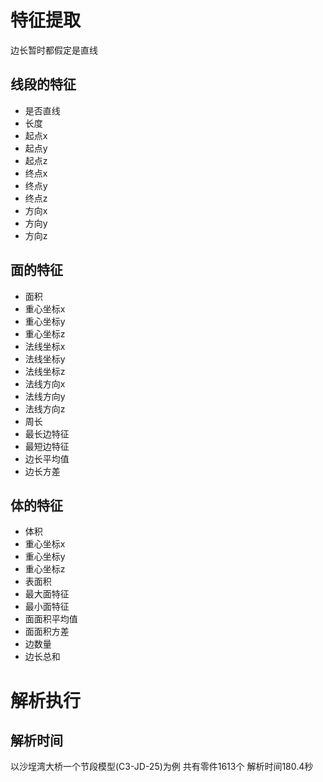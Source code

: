 # 特征提取

边长暂时都假定是直线
## 线段的特征
- 是否直线
- 长度
- 起点x
- 起点y
- 起点z
- 终点x
- 终点y
- 终点z
- 方向x
- 方向y
- 方向z

## 面的特征
- 面积
- 重心坐标x
- 重心坐标y
- 重心坐标z
- 法线坐标x
- 法线坐标y
- 法线坐标z
- 法线方向x
- 法线方向y
- 法线方向z
- 周长
- 最长边特征
- 最短边特征
- 边长平均值
- 边长方差

## 体的特征
- 体积
- 重心坐标x
- 重心坐标y
- 重心坐标z
- 表面积
- 最大面特征
- 最小面特征
- 面面积平均值
- 面面积方差
- 边数量
- 边长总和

# 解析执行

## 解析时间
以沙埕湾大桥一个节段模型(C3-JD-25)为例
共有零件1613个
解析时间180.4秒